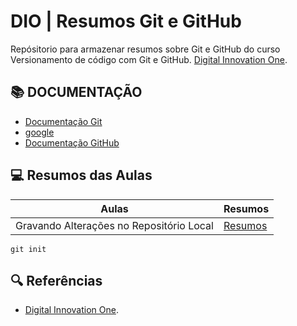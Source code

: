 # DIO | Resumos Git e GitHub

Repósitorio para armazenar resumos sobre Git e GitHub do curso Versionamento de código com Git e GitHub.
[Digital Innovation One](https://www.dio.me/).

## 📚 DOCUMENTAÇÃO
- [Documentação Git](https://git-scm.com/docs/git/pt_BR)
- [google](www.google.com)
- [Documentação GitHub](https://docs.github.com/pt)


## 💻 Resumos das Aulas 
| Aulas | Resumos |
|-------|---------|
| Gravando Alterações no Repositório Local | [Resumos](https://web.dio.me/course/versionamento-de-codigo-com-git-e-github/learning/599dd3dd-d189-474f-a55c-22f37b4472da?back=/track/santander-2024-backend-com-java&tab=undefined&moduleId=undefined)

```
git init
```
## 🔍 Referências

- [Digital Innovation One](https://www.dio.me/).